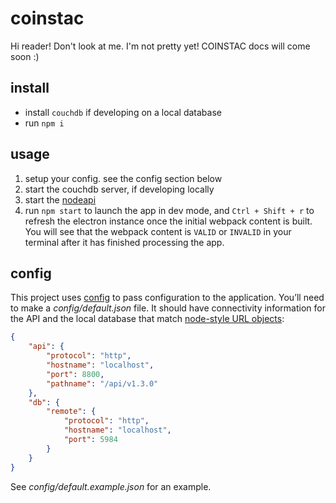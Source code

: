 # coinstac
Hi reader!  Don't look at me.  I'm not pretty yet!  COINSTAC docs will come soon :)

## install
- install `couchdb` if developing on a local database
- run `npm i`

## usage

1. setup your config.  see the config section below
1. start the couchdb server, if developing locally
1. start the [nodeapi](MRN-Code/nodeapi)
1. run `npm start` to launch the app in dev mode, and `Ctrl + Shift + r` to refresh the electron instance once the initial webpack content is built.  You will see that the webpack content is `VALID` or `INVALID` in your terminal after it has finished processing the app.

## config
This project uses [config](https://www.npmjs.com/package/config) to pass configuration to the application. You’ll need to make a _config/default.json_ file. It should have connectivity information for the API and the local database that match [node-style URL objects](https://nodejs.org/api/url.html):

```json
{
    "api": {
        "protocol": "http",
        "hostname": "localhost",
        "port": 8800,
        "pathname": "/api/v1.3.0"
    },
    "db": {
        "remote": {
            "protocol": "http",
            "hostname": "localhost",
            "port": 5984
        }
    }
}
```

See _config/default.example.json_ for an example.
